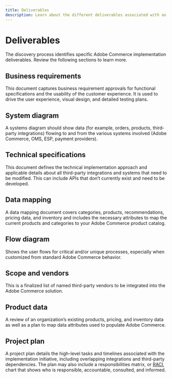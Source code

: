 ```yaml
---
title: Deliverables
description: Learn about the different deliverables associated with an Adobe Commerce implementation.
---
```


# Deliverables 

The discovery process identifies specific Adobe Commerce implementation deliverables. Review the following sections to learn more.

## Business requirements

This document captures business requirement approvals for functional specifications and the usability of the customer experience. It is used to drive the user experience, visual design, and detailed testing plans.

## System diagram

A systems diagram should show data (for example, orders, products, third-party integrations) flowing to and from the various systems involved (Adobe Commerce, OMS, ESP, payment providers).

## Technical specifications

This document defines the technical implementation approach and applicable details about all third-party integrations and systems that need to be modified. This can include APIs that don’t currently exist and need to be developed.

## Data mapping

A data mapping document covers categories, products, recommendations, pricing data, and inventory and includes the necessary attributes to map the current products and categories to your Adobe Commerce product catalog.

## Flow diagram

Shows the user flows for critical and/or unique processes, especially when customized from standard Adobe Commerce behavior.

## Scope and vendors

This is a finalized list of named third-party vendors to be integrated into the Adobe Commerce solution.

## Product data

A review of an organization’s existing products, pricing, and inventory data as well as a plan to map data attributes used to populate Adobe Commerce.

## Project plan

A project plan details the high-level tasks and timelines associated with the implementation initiative, including overlapping integrations and third-party dependencies. The plan may also include a responsibilities matrix, or [RACI](../planning/ownership.md), chart that shows who is responsible, accountable, consulted, and informed.
